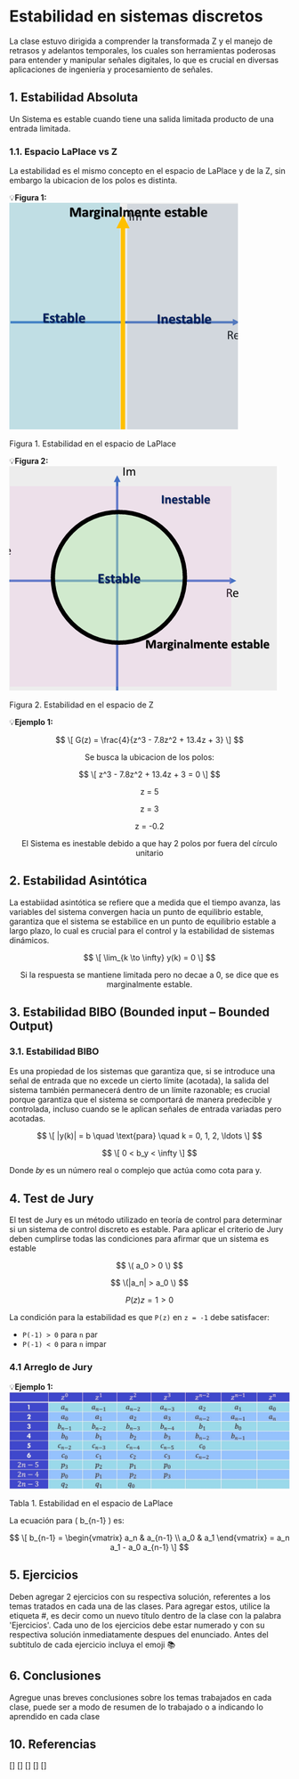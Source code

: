 # Estabilidad en sistemas discretos
La clase estuvo dirigida a comprender la transformada Z y el manejo de retrasos y adelantos temporales, los cuales son herramientas poderosas para entender y manipular señales digitales, lo que es crucial en diversas aplicaciones de ingeniería y procesamiento de señales.
## 1. Estabilidad Absoluta
Un Sistema es estable cuando tiene una salida limitada producto de una entrada limitada.
### 1.1. Espacio LaPlace vs Z
La estabilidad es el mismo concepto en el espacio de LaPlace y de la Z, sin embargo la ubicacion de los polos es distinta. 

💡**Figura 1:** <br/>
![Figura de prueba](images/Estabilidadplace.png)

Figura 1. Estabilidad en el espacio de LaPlace


💡**Figura 2:** <br/>
![Figura de prueba](images/Estabilidadz.png)

Figura 2. Estabilidad en el espacio de Z


💡**Ejemplo 1:** <br/>

$$
\[ G(z) = \frac{4}{z^3 - 7.8z^2 + 13.4z + 3} \]
$$

<p align="center">
Se busca la ubicacion de los polos:
</p>

$$
\[ z^3 - 7.8z^2 + 13.4z + 3 = 0 \]  
$$

<p align="center">
z = 5
</p>
<p align="center">
z = 3
</p>
<p align="center">
z = -0.2
</p>
<p align="center">
El Sistema es inestable debido a que hay 2 polos por fuera del círculo unitario
</p>

## 2. Estabilidad Asintótica
La estabiidad asintótica se refiere que a medida que el tiempo avanza, las variables del sistema convergen hacia un punto de equilibrio estable, garantiza que el sistema se estabilice en un punto de equilibrio estable a largo plazo, lo cual es crucial para el control y la estabilidad de sistemas dinámicos.

$$
\[ \lim_{k \to \infty} y(k) = 0 \]
$$

<p align="center">
Si la respuesta se mantiene limitada pero no decae a 0, se dice que es marginalmente estable.
</p>

## 3. Estabilidad BIBO (Bounded input – Bounded Output)
### 3.1. Estabilidad BIBO
Es una propiedad de los sistemas que garantiza que, si se introduce una señal de entrada que no excede un cierto límite (acotada), la salida del sistema también permanecerá dentro de un límite razonable; es crucial porque garantiza que el sistema se comportará de manera predecible y controlada, incluso cuando se le aplican señales de entrada variadas pero acotadas.

$$
\[ |y(k)| = b \quad \text{para} \quad k = 0, 1, 2, \ldots \]
$$

$$
\[ 0 < b_y < \infty \]
$$

Donde 𝑏𝑦 es un número real o complejo que actúa como cota para y.

## 4. Test de Jury
El test de Jury es un método utilizado en teoría de control para determinar si un sistema de control discreto es estable. Para aplicar el criterio de Jury deben cumplirse todas las condiciones para afirmar que un sistema es estable

$$
\( a_0 > 0 \)
$$

$$
\(|a_n| > a_0 \)
$$

$$
P(z) z=1 > 0
$$

La condición para la estabilidad es que `P(z)` en `z = -1` debe satisfacer:
- `P(-1) > 0` para `n` par
- `P(-1) < 0` para `n` impar

### 4.1 Arreglo de Jury

💡**Ejemplo 1:** <br/>
![Figura de prueba](images/tabla.jpg)

Tabla 1. Estabilidad en el espacio de LaPlace

La ecuación para \( b_{n-1} \) es:

$$
\[ b_{n-1} = \begin{vmatrix} a_n & a_{n-1} \\ a_0 & a_1 \end{vmatrix} = a_n a_1 - a_0 a_{n-1} \]
$$


## 5. Ejercicios
Deben agregar 2 ejercicios con su respectiva solución, referentes a los temas tratados en cada una de las clases. Para agregar estos, utilice la etiqueta #, es decir como un nuevo título dentro de la clase con la palabra 'Ejercicios'. Cada uno de los ejercicios debe estar numerado y con su respectiva solución inmediatamente despues del enunciado. Antes del subtitulo de cada ejercicio incluya el emoji 📚

## 6. Conclusiones
Agregue unas breves conclusiones sobre los temas trabajados en cada clase, puede ser a modo de resumen de lo trabajado o a indicando lo aprendido en cada clase

## 10. Referencias
[]
[]
[]
[]
[]
